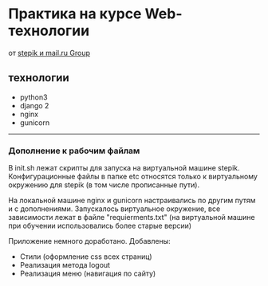 # Практика на курсе Web-технологии
  от [stepik и mail.ru Group](https://stepik.org/course/154/syllabus)

## технологии
  - python3
  - django 2
  - nginx
  - gunicorn

  -----------
### Дополнение к рабочим файлам
В init.sh лежат скрипты для запуска на виртуальной машине stepik. Конфигурационные файлы в папке etc относятся только к виртуальному окружению для stepik (в том числе прописанные пути).


На локальной машине nginx и gunicorn настраивались по другим путям и с дополнениями.
Запускалось виртуальное окружение, все зависимости лежат в файле "requierments.txt" (на виртуальной машине при обучении использовались более старые версии)


Приложение немного доработано. Добавлены:
- Стили (оформление css всех страниц)
- Реализация метода logout
- Реализация меню (навигация по сайту)

